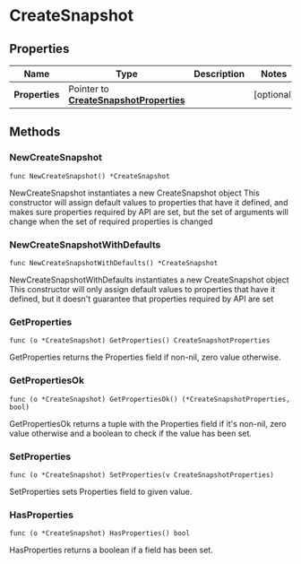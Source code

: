 # CreateSnapshot

## Properties

|Name | Type | Description | Notes|
|------------ | ------------- | ------------- | -------------|
|**Properties** | Pointer to [**CreateSnapshotProperties**](CreateSnapshotProperties.md) |  | [optional] |

## Methods

### NewCreateSnapshot

`func NewCreateSnapshot() *CreateSnapshot`

NewCreateSnapshot instantiates a new CreateSnapshot object
This constructor will assign default values to properties that have it defined,
and makes sure properties required by API are set, but the set of arguments
will change when the set of required properties is changed

### NewCreateSnapshotWithDefaults

`func NewCreateSnapshotWithDefaults() *CreateSnapshot`

NewCreateSnapshotWithDefaults instantiates a new CreateSnapshot object
This constructor will only assign default values to properties that have it defined,
but it doesn't guarantee that properties required by API are set

### GetProperties

`func (o *CreateSnapshot) GetProperties() CreateSnapshotProperties`

GetProperties returns the Properties field if non-nil, zero value otherwise.

### GetPropertiesOk

`func (o *CreateSnapshot) GetPropertiesOk() (*CreateSnapshotProperties, bool)`

GetPropertiesOk returns a tuple with the Properties field if it's non-nil, zero value otherwise
and a boolean to check if the value has been set.

### SetProperties

`func (o *CreateSnapshot) SetProperties(v CreateSnapshotProperties)`

SetProperties sets Properties field to given value.

### HasProperties

`func (o *CreateSnapshot) HasProperties() bool`

HasProperties returns a boolean if a field has been set.


